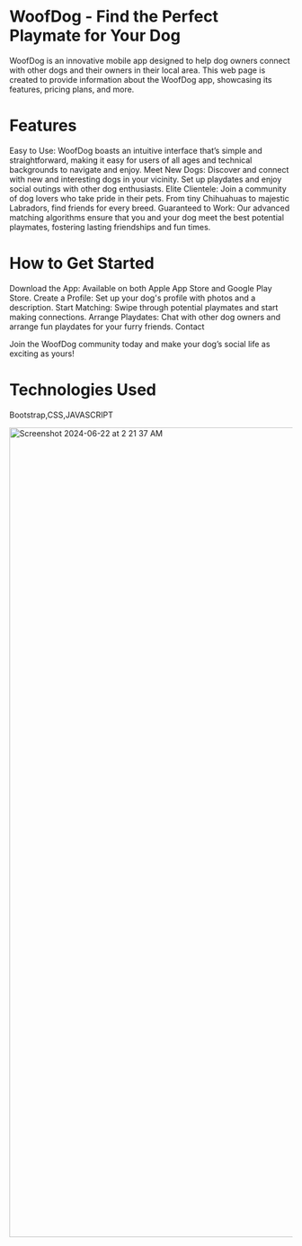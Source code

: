 # WoofDog - Find the Perfect Playmate for Your Dog
WoofDog is an innovative mobile app designed to help dog owners connect with other dogs and their owners in their local area. This web page is created to provide information about the WoofDog app, showcasing its features, pricing plans, and more.

# Features
Easy to Use: WoofDog boasts an intuitive interface that’s simple and straightforward, making it easy for users of all ages and technical backgrounds to navigate and enjoy.
Meet New Dogs: Discover and connect with new and interesting dogs in your vicinity. Set up playdates and enjoy social outings with other dog enthusiasts.
Elite Clientele: Join a community of dog lovers who take pride in their pets. From tiny Chihuahuas to majestic Labradors, find friends for every breed.
Guaranteed to Work: Our advanced matching algorithms ensure that you and your dog meet the best potential playmates, fostering lasting friendships and fun times.


# How to Get Started
Download the App: Available on both Apple App Store and Google Play Store.
Create a Profile: Set up your dog's profile with photos and a description.
Start Matching: Swipe through potential playmates and start making connections.
Arrange Playdates: Chat with other dog owners and arrange fun playdates for your furry friends.
Contact


Join the WoofDog community today and make your dog’s social life as exciting as yours!
# Technologies Used
Bootstrap,CSS,JAVASCRIPT

<img width="1440" alt="Screenshot 2024-06-22 at 2 21 37 AM" src="https://github.com/anupamraj0900/WoofDog/assets/70150362/3d365515-62a8-4f99-91b1-e7bde598c566">

